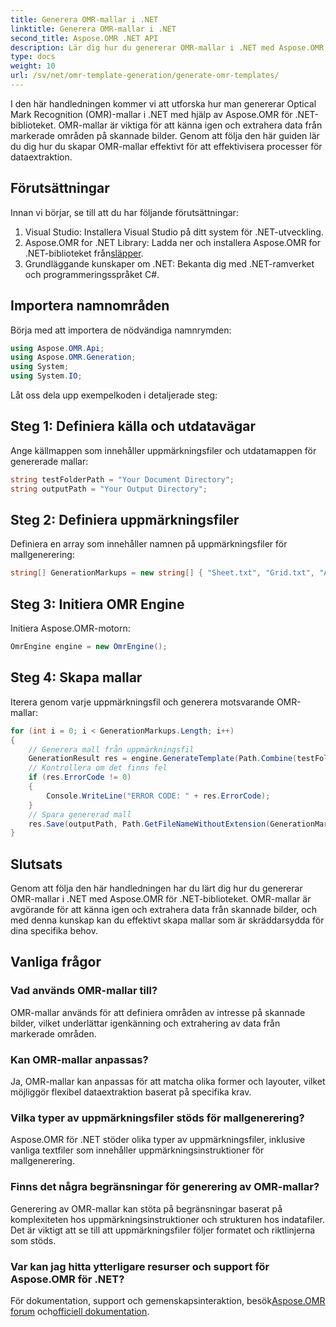 ```yaml
---
title: Generera OMR-mallar i .NET
linktitle: Generera OMR-mallar i .NET
second_title: Aspose.OMR .NET API
description: Lär dig hur du genererar OMR-mallar i .NET med Aspose.OMR för .NET. Effektivisera datautvinning från skannade bilder med anpassningsbara mallar!
type: docs
weight: 10
url: /sv/net/omr-template-generation/generate-omr-templates/
---
```

I den här handledningen kommer vi att utforska hur man genererar Optical Mark Recognition (OMR)-mallar i .NET med hjälp av Aspose.OMR för .NET-biblioteket. OMR-mallar är viktiga för att känna igen och extrahera data från markerade områden på skannade bilder. Genom att följa den här guiden lär du dig hur du skapar OMR-mallar effektivt för att effektivisera processer för dataextraktion.
## Förutsättningar
Innan vi börjar, se till att du har följande förutsättningar:
1. Visual Studio: Installera Visual Studio på ditt system för .NET-utveckling.
2.  Aspose.OMR for .NET Library: Ladda ner och installera Aspose.OMR for .NET-biblioteket från[släpper](https://releases.aspose.com/omr/net/).
3. Grundläggande kunskaper om .NET: Bekanta dig med .NET-ramverket och programmeringsspråket C#.
## Importera namnområden
Börja med att importera de nödvändiga namnrymden:
```csharp
using Aspose.OMR.Api;
using Aspose.OMR.Generation;
using System;
using System.IO;
```
Låt oss dela upp exempelkoden i detaljerade steg:
## Steg 1: Definiera källa och utdatavägar
Ange källmappen som innehåller uppmärkningsfiler och utdatamappen för genererade mallar:
```csharp
string testFolderPath = "Your Document Directory";
string outputPath = "Your Output Directory";
```
## Steg 2: Definiera uppmärkningsfiler
Definiera en array som innehåller namnen på uppmärkningsfiler för mallgenerering:
```csharp
string[] GenerationMarkups = new string[] { "Sheet.txt", "Grid.txt", "AsposeTest.txt" };
```
## Steg 3: Initiera OMR Engine
Initiera Aspose.OMR-motorn:
```csharp
OmrEngine engine = new OmrEngine();
```
## Steg 4: Skapa mallar
Iterera genom varje uppmärkningsfil och generera motsvarande OMR-mallar:
```csharp
for (int i = 0; i < GenerationMarkups.Length; i++)
{
    // Generera mall från uppmärkningsfil
    GenerationResult res = engine.GenerateTemplate(Path.Combine(testFolderPath, GenerationMarkups[i]));
    // Kontrollera om det finns fel
    if (res.ErrorCode != 0)
    {
        Console.WriteLine("ERROR CODE: " + res.ErrorCode);
    }
    // Spara genererad mall
    res.Save(outputPath, Path.GetFileNameWithoutExtension(GenerationMarkups[i]));
}
```
## Slutsats
Genom att följa den här handledningen har du lärt dig hur du genererar OMR-mallar i .NET med Aspose.OMR för .NET-biblioteket. OMR-mallar är avgörande för att känna igen och extrahera data från skannade bilder, och med denna kunskap kan du effektivt skapa mallar som är skräddarsydda för dina specifika behov.
## Vanliga frågor
### Vad används OMR-mallar till?
OMR-mallar används för att definiera områden av intresse på skannade bilder, vilket underlättar igenkänning och extrahering av data från markerade områden.
### Kan OMR-mallar anpassas?
Ja, OMR-mallar kan anpassas för att matcha olika former och layouter, vilket möjliggör flexibel dataextraktion baserat på specifika krav.
### Vilka typer av uppmärkningsfiler stöds för mallgenerering?
Aspose.OMR för .NET stöder olika typer av uppmärkningsfiler, inklusive vanliga textfiler som innehåller uppmärkningsinstruktioner för mallgenerering.
### Finns det några begränsningar för generering av OMR-mallar?
Generering av OMR-mallar kan stöta på begränsningar baserat på komplexiteten hos uppmärkningsinstruktioner och strukturen hos indatafiler. Det är viktigt att se till att uppmärkningsfiler följer formatet och riktlinjerna som stöds.
### Var kan jag hitta ytterligare resurser och support för Aspose.OMR för .NET?
 För dokumentation, support och gemenskapsinteraktion, besök[Aspose.OMR forum](https://forum.aspose.com/c/omr/38) och[officiell dokumentation](https://reference.aspose.com/omr/net/).